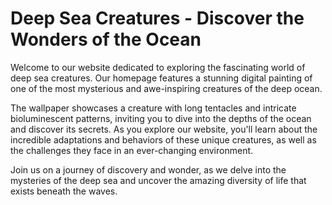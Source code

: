 <!--
Write me markdown content of website with wallpaper:

"A digital painting of a deep sea creature, with tentacles and bioluminescent patterns evoking a sense of mystery and exploration."

The header of the page should not be copy of the text but rather a real content of the website which is using this wallpaper.
-->

<!--font:Poppins-->

# Deep Sea Creatures - Discover the Wonders of the Ocean

Welcome to our website dedicated to exploring the fascinating world of deep sea creatures. Our homepage features a stunning digital painting of one of the most mysterious and awe-inspiring creatures of the deep ocean.

The wallpaper showcases a creature with long tentacles and intricate bioluminescent patterns, inviting you to dive into the depths of the ocean and discover its secrets. As you explore our website, you'll learn about the incredible adaptations and behaviors of these unique creatures, as well as the challenges they face in an ever-changing environment.

Join us on a journey of discovery and wonder, as we delve into the mysteries of the deep sea and uncover the amazing diversity of life that exists beneath the waves.
